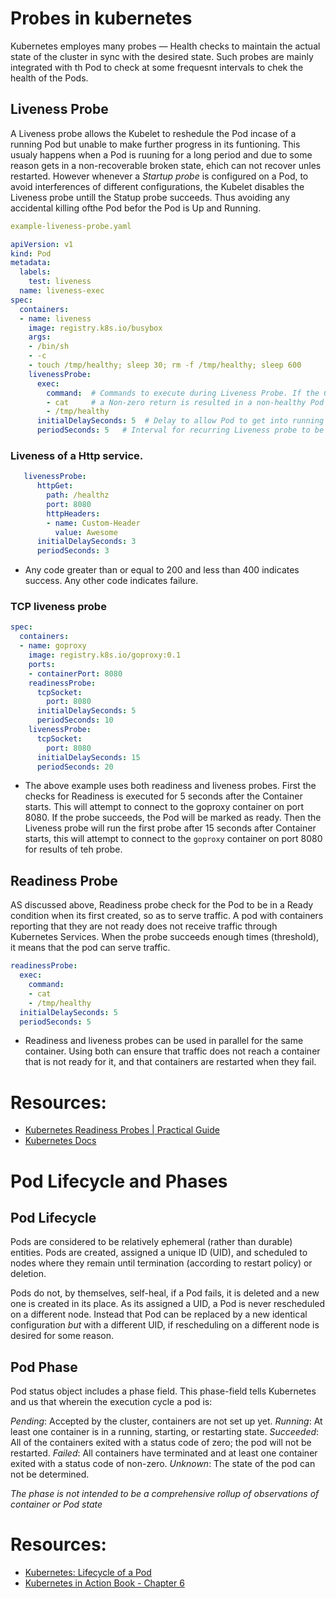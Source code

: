 # Probes in kubernetes

Kubernetes employes many probes — Health checks to maintain the actual state of the cluster in sync with the desired state. Such probes are mainly integrated with th Pod to check at some frequesnt intervals to chek the health of the Pods. 

## Liveness Probe
A Liveness probe allows the Kubelet to reshedule the Pod incase of a running Pod but unable to make further progress in its funtioning. This usualy happens when a Pod is ruuning for a long period and due to some reason gets in a non-recoverable broken state, ehich can not recover unles restarted. However whenever a *Startup probe* is configured on a Pod, to avoid interferences of different configurations, the Kubelet disables the Liveness probe untill the Statup probe succeeds. Thus avoiding any accidental killing ofthe Pod befor the Pod is Up and Running.

```yaml
example-liveness-probe.yaml

apiVersion: v1
kind: Pod
metadata:
  labels:
    test: liveness
  name: liveness-exec
spec:
  containers:
  - name: liveness
    image: registry.k8s.io/busybox
    args:
    - /bin/sh
    - -c
    - touch /tmp/healthy; sleep 30; rm -f /tmp/healthy; sleep 600
    livenessProbe:
      exec:
        command:  # Commands to execute during Liveness Probe. If the COmmands run succeeds with a return vale of 0 (Success)
        - cat     # a Non-zero return is resulted in a non-healthy Pod and a signal to Kublet to Kill the Pod and create a New one.
        - /tmp/healthy
      initialDelaySeconds: 5  # Delay to allow Pod to get into running state, to perform first probe
      periodSeconds: 5   # Interval for recurring Liveness probe to be conducted
```
### Liveness of a Http service.
```yaml
   livenessProbe:
      httpGet:
        path: /healthz
        port: 8080
        httpHeaders:
        - name: Custom-Header
          value: Awesome
      initialDelaySeconds: 3
      periodSeconds: 3
```
- Any code greater than or equal to 200 and less than 400 indicates success. Any other code indicates failure.

### TCP liveness probe
```yaml
spec:
  containers:
  - name: goproxy
    image: registry.k8s.io/goproxy:0.1
    ports:
    - containerPort: 8080
    readinessProbe:
      tcpSocket:
        port: 8080
      initialDelaySeconds: 5
      periodSeconds: 10
    livenessProbe:
      tcpSocket:
        port: 8080
      initialDelaySeconds: 15
      periodSeconds: 20
```
- The above example uses both readiness and liveness probes. First the checks for Readiness is executed for 5 seconds after the Container starts. This will attempt to connect to the goproxy container on port 8080. If the probe succeeds, the Pod will be marked as ready. Then the Liveness probe will run the first probe after 15 seconds after Container starts, this will attempt to connect to the `goproxy` container on port 8080 for results of teh probe. 


## Readiness Probe
AS discussed above, Readiness probe check for the Pod to be in a Ready condition when its first created, so as to serve traffic. A pod with containers reporting that they are not ready does not receive traffic through Kubernetes Services. When the probe succeeds enough times (threshold), it means that the pod can serve traffic.

```yaml
readinessProbe:
  exec:
    command:
    - cat
    - /tmp/healthy
  initialDelaySeconds: 5
  periodSeconds: 5
  ```

  - Readiness and liveness probes can be used in parallel for the same container. Using both can ensure that traffic does not reach a container that is not ready for it, and that containers are restarted when they fail.



# Resources:
- [Kubernetes Readiness Probes | Practical Guide](https://komodor.com/learn/kubernetes-readiness-probes-a-practical-guide/)
- [Kubernetes Docs](https://kubernetes.io/docs/tasks/configure-pod-container/configure-liveness-readiness-startup-probes)


# Pod Lifecycle and Phases

## Pod Lifecycle
Pods are considered to be relatively ephemeral (rather than durable) entities. Pods are created, assigned a unique ID (UID), and scheduled to nodes where they remain until termination (according to restart policy) or deletion.

Pods do not, by themselves, self-heal, if a Pod fails, it is deleted and a new one is created in its place. As its assigned a UID, a Pod is never rescheduled on a different node. Instead that Pod can be replaced by a new identical configuration *but* with a different UID, if rescheduling on a different node is desired for some reason.




## Pod Phase
Pod status object includes a phase field. This phase-field tells Kubernetes and us that wherein the execution cycle a pod is:

*Pending*: Accepted by the cluster, containers are not set up yet.
*Running*: At least one container is in a running, starting, or restarting state.
*Succeeded*: All of the containers exited with a status code of zero; the pod will not be restarted.
*Failed*: All containers have terminated and at least one container exited with a status code of non-zero.
*Unknown*: The state of the pod can not be determined.

*The phase is not intended to be a comprehensive rollup of observations of container or Pod state*


# Resources:
- [Kubernetes: Lifecycle of a Pod](https://dzone.com/articles/kubernetes-lifecycle-of-a-pod)
- [Kubernetes in Action Book - Chapter 6](https://livebook.manning.com/book/kubernetes-in-action-second-edition/chapter-6/v-4/)